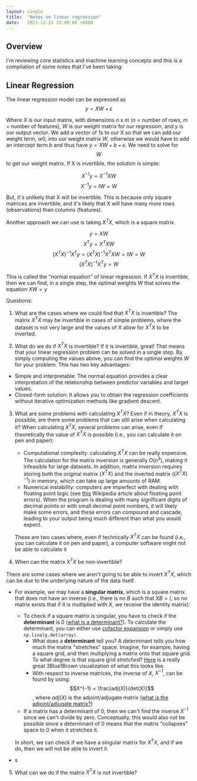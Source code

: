 ```yaml
---
layout: single
title:  "Notes on linear regression"
date:   2023-12-21 15:00:00 +0800
---
```

## Overview

I'm reviewing core statistics and machine learning concepts and this is a compilation of some notes that I've been taking:

## Linear Regression

The linear regression model can be expressed as $$y = XW + \epsilon$$

Where $X$ is our input matrix, with dimensions $n$ x $m$ ($n$ = number of rows, $m$ = number of features), $W$ is our weight matrix for our regression, and $y$ is our output vector. We add a vector of 1s to our X so that we can add our weight term, $w0$, into our weight matrix $W$, otherwise we would have to add an intercept term $b$ and thus have $y = XW + b + \epsilon$.
We need to solve for $$W$$ to get our weight matrix. If X is invertible, the solution is simple:

$$X^{-1}y = X^{-1}XW$$
$$X^{-1}y = IW = W$$

But, it's unlikely that X will be invertible. This is because only square matrices are invertible, and it's likely that X will have many more rows (observations) than columns (features).

Another approach we can use is taking $X^{T}X$, which is a square matrix.

$$y = XW$$
$$X^{T}y = X^{T}XW$$
$$(X^{T}X)^{-1}X^{T}y = (X^{T}X)^{-1}X^{T}XW = IW = W$$
$$(X^{T}X)^{-1}X^{T}y = W$$

This is called the "normal equation" of linear regression. If $X^{T}X$ is invertible, then we can find, in a single step, the optimal weights $W$ that solves the equation $XW = y$

Questions:

1. What are the cases where we could find that $X^{T}X$ is invertible?
   The matrix $X^{T}X$ may be invertible in cases of simple problems, where the dataset is not very large and the values of X allow for $X^{T}X$ to be inverted.

2. What do we do if $X^{T}X$ is invertible?
   If it is invertible, great! That means that your linear regression problem can be solved in a single step. By simply computing the values above, you can find the optimal weights $W$ for your problem. This has two key advantages:

- Simple and interpretable: The normal equation provides a clear interpretation of the relationship between predictor variables and target values.
- Closed-form solution: It allows you to obtain the regression coefficients without iterative optimization methods like gradient descent.

3. What are some problems with calculating $X^{T}X$? Even if in theory, $X^{T}X$ is possible, are there some problems that can still arise when calculating it?
   When calculating $X^{T}X$, several problems can arise, even if theoretically the value of $X^{T}X$ is possible (i.e., you can calculate it on pen and paper):

   - Computational complexity: calculating $X^{T}X$ can be really expensive. The calculation for the matrix inversion is generally $O(n^{3})$, making it infeasible for large datasets. In addition, matrix inversion requires storing both the original matrix ($X^{T}X$) and the inverted matrix ($(X^{T}X)^{-1}$) in memory, which can take up large amounts of RAM.
   - Numerical instability: computers are imperfect with dealing with floating point logic (see [this](https://en.wikipedia.org/wiki/Floating-point_error_mitigation) Wikipedia article about floating point errors). When the program is dealing with many significant digits of decimal points or with small decimal point numbers, it will likely make some errors, and these errors can compound and cascade, leading to your output being much different than what you would expect.

    These are two cases where, even if technically $X^{T}X$ can be found (i.e., you can calculate it on pen and paper), a computer software might not be able to calculate it

4. When can the matrix $X^{T}X$ be non-invertible?

There are some cases where we aren't going to be able to invert $X^{T}X$, which can be due to the underlying nature of the data itself.

- For example, we may have a **singular matrix**, which is a square matrix that does not have an inverse (i.e., there is no $B$ such that $XB = I$, so no matrix exists that if it is multiplied with $X$, we receive the identity matrix):
  - To check if a square matrix is singular, you have to check if the **determinant** is 0 ([what is a determinant?](https://en.wikipedia.org/wiki/Determinant)). To calculate the determinant, you can either use [cofactor expansion](https://people.math.carleton.ca/~kcheung/math/notes/MATH1107/wk07/07_cofactor_expansion.html) or simply use `np.linalg.det(array)`.
    - What does a **determinant** tell you?
    A determinant tells you how much the matrix "stretches" space. Imagine, for example, having a square grid, and then multiplying a matrix onto that square grid. To what degree is that square grid *stretched*? [Here](https://www.youtube.com/watch?v=Ip3X9LOh2dk) is a really great 3Blue1Brown visualization of what this looks like.
    - With respect to inverse matrices, the inverse of $X$, $X^{-1}$, can be found by using: $$X^{-1} = \frac{adj(X)}{det(X)}$$, where $adj(X)$ is the adjoint/adjugate matrix ([what is the adjoint/adjugate matrix?](https://www.cuemath.com/algebra/adjoint-of-a-matrix/))
  - If a matrix has a determinant of 0, then we can't find the inverse $X^{-1}$ since we can't divide by zero. Conceptually, this would also not be possible since a determinant of 0 means that the matrix "collapses" space to 0 when it stretches it.

  In short, we can check if we have a singular matrix for $X^{T}X$, and if we do, then we will not be able to invert it.
- s

5. What can we do if the matrix $X^{T}X$ is not invertible?
